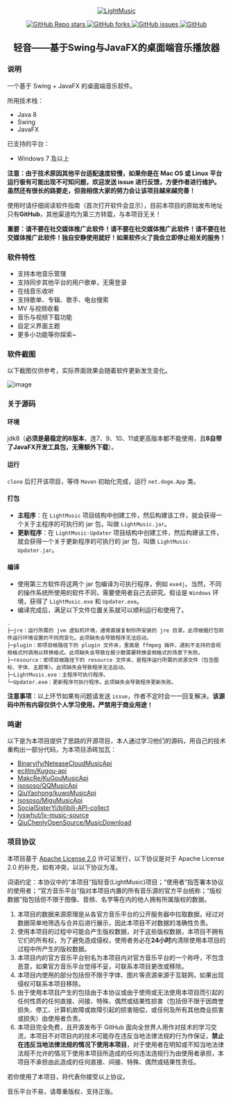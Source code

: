 <p align="center">
    <a href="https://github.com/AffectionParadise/LightMusic/releases">
        <img src="https://github.com/AffectionParadise/LightMusic/assets/70871914/cb364095-e139-4719-be55-ce75bc883c4b" alt="LightMusic">
    </a>
</p>

<p align="center">
    <a href="https://github.com/AffectionParadise/LightMusic/stargazers">
        <img alt="GitHub Repo stars" src="https://img.shields.io/github/stars/AffectionParadise/LightMusic">
    </a>
    <a href="https://github.com/AffectionParadise/LightMusic/network">
        <img alt="GitHub forks" src="https://img.shields.io/github/forks/AffectionParadise/LightMusic">
    </a>
    <a href="https://github.com/AffectionParadise/LightMusic/issues">
        <img alt="GitHub issues" src="https://img.shields.io/github/issues/AffectionParadise/LightMusic">
    </a>
    <a href="https://github.com/AffectionParadise/LightMusic/blob/master/LICENSE">
        <img alt="GitHub" src="https://img.shields.io/github/license/AffectionParadise/LightMusic">
    </a>
</p>

<h2 align="center">轻音——基于Swing与JavaFX的桌面端音乐播放器</h2>

### 说明

一个基于 Swing + JavaFX 的桌面端音乐软件。

所用技术栈：

- Java 8
- Swing
- JavaFX

已支持的平台：

- Windows 7 及以上

**注意：由于技术原因其他平台适配速度较慢，如果你是在 Mac OS 或 Linux 平台运行极有可能出现不可知问题，欢迎发送 issue 进行反馈，方便作者进行维护。虽然还有很长的路要走，但我相信大家的努力会让该项目越来越完善！**

使用时请仔细阅读软件指南（首次打开软件会显示），目前本项目的原始发布地址只有**GitHub**，其他渠道均为第三方转载，与本项目无关！

**重要：请不要在社交媒体推广此软件！请不要在社交媒体推广此软件！请不要在社交媒体推广此软件！独自安静使用就好！如果软件火了我会立即停止相关的服务！**

### 软件特性

- 支持本地音乐管理
- 支持同步其他平台的用户歌单，无需登录
- 在线音乐收听
- 支持歌单、专辑、歌手、电台搜索
- MV 与视频收看
- 音乐与视频下载功能
- 自定义界面主题
- 更多小功能等你探索~

### 软件截图

以下截图仅供参考，实际界面效果会随着软件更新发生变化。

![image](https://github.com/AffectionParadise/LightMusic/assets/70871914/1f24fa96-ab2a-401d-a572-d2bb236b718d)

### 关于源码
#### 环境
jdk8（**必须是最稳定的8版本**，连7、9、10、11或更高版本都不能使用，且**8自带了JavaFX开发工具包，无需额外下载**）。

#### 运行
```clone``` 后打开该项目，等待 ```Maven``` 初始化完成，运行 ```net.doge.App``` 类。

#### 打包
- **主程序**：在 ```LightMusic``` 项目结构中创建工件，然后构建该工件，就会获得一个关于主程序的可执行的 jar 包，叫做 ```LightMusic.jar```。
- **更新程序**：在 ```LightMusic-Updater``` 项目结构中创建工件，然后构建该工件，就会获得一个关于更新程序的可执行的 jar 包，叫做 ```LightMusic-Updater.jar```。

#### 编译
- 使用第三方软件将这两个 jar 包编译为可执行程序，例如 ```exe4j```。当然，不同的操作系统所使用的软件不同，需要使用者自己去研究。假设是 ```Windows``` 环境，获得了 ```LightMusic.exe``` 和 ```Updater.exe```。
- 编译完成后，满足以下文件位置关系就可以顺利运行和使用了。
```
.
├─jre：运行所需的 jvm 虚拟机环境，通常直接复制你所安装的 jre 目录。此项根据打包软件运行环境设置的不同而变化。此项缺失会导致程序无法启动。
├─plugin：即项目根路径下的 plugin 文件夹，里面是 ffmpeg 插件，遇到不支持的音视频格式时调用以转换格式。此项缺失会导致在极少数需要转换音频格式的场景下失败。
├─resource：即项目根路径下的 resource 文件夹，是程序运行所需的资源文件（包含图标、字体、主题等）。此项缺失会导致程序无法启动。
├─LightMusic.exe：主程序可执行程序。
└─Updater.exe：更新程序可执行程序。此项缺失会导致程序更新失败。
```

**注意事项**：以上环节如果有问题请发送 ```issue```，作者不定时会一一回复解决。**该源码中所有内容仅供个人学习使用，严禁用于商业用途！**

### 鸣谢
以下是为本项目提供了思路的开源项目，本人通过学习他们的源码，用自己的技术重构出一部分代码，为本项目添砖加瓦：
- [Binaryify/NeteaseCloudMusicApi](https://github.com/Binaryify/NeteaseCloudMusicApi)
- [ecitlm/Kugou-api](https://github.com/ecitlm/Kugou-api)
- [MakcRe/KuGouMusicApi](https://github.com/MakcRe/KuGouMusicApi)
- [jsososo/QQMusicApi](https://github.com/jsososo/QQMusicApi)
- [QiuYaohong/kuwoMusicApi](https://github.com/QiuYaohong/kuwoMusicApi)
- [jsososo/MiguMusicApi](https://github.com/jsososo/MiguMusicApi)
- [SocialSisterYi/bilibili-API-collect](https://github.com/SocialSisterYi/bilibili-API-collect)
- [lyswhut/lx-music-source](https://github.com/lyswhut/lx-music-source)
- [QiuChenlyOpenSource/MusicDownload](https://github.com/QiuChenlyOpenSource/MusicDownload)

### 项目协议

本项目基于 [Apache License 2.0](https://github.com/AffectionParadise/LightMusic/blob/master/LICENSE) 许可证发行，以下协议是对于 Apache License 2.0 的补充，如有冲突，以以下协议为准。

词语约定：本协议中的“本项目”指轻音(LightMusic)项目；“使用者”指签署本协议的使用者；“官方音乐平台”指对本项目内置的所有音乐源的官方平台统称；“版权数据”指包括但不限于图像、音频、名字等在内的他人拥有所属版权的数据。

1. 本项目的数据来源原理是从各官方音乐平台的公开服务器中拉取数据，经过对数据简单地筛选与合并后进行展示，因此本项目不对数据的准确性负责。
2. 使用本项目的过程中可能会产生版权数据，对于这些版权数据，本项目不拥有它们的所有权，为了避免造成侵权，使用者务必在**24小时**内清除使用本项目的过程中所产生的版权数据。
3. 本项目内的官方音乐平台别名为本项目内对官方音乐平台的一个称呼，不包含恶意，如果官方音乐平台觉得不妥，可联系本项目更改或移除。
4. 本项目内使用的部分包括但不限于字体、图片等资源来源于互联网，如果出现侵权可联系本项目移除。
5. 由于使用本项目产生的包括由于本协议或由于使用或无法使用本项目而引起的任何性质的任何直接、间接、特殊、偶然或结果性损害（包括但不限于因商誉损失、停工、计算机故障或故障引起的损害赔偿，或任何及所有其他商业损害或损失）由使用者负责。
6. 本项目完全免费，且开源发布于 GitHub 面向全世界人用作对技术的学习交流，本项目不对项目内的技术可能存在违反当地法律法规的行为作保证，**禁止在违反当地法律法规的情况下使用本项目**，对于使用者在明知或不知当地法律法规不允许的情况下使用本项目所造成的任何违法违规行为由使用者承担，本项目不承担由此造成的任何直接、间接、特殊、偶然或结果性责任。

若你使用了本项目，将代表你接受以上协议。

音乐平台不易，请尊重版权，支持正版。<br>

